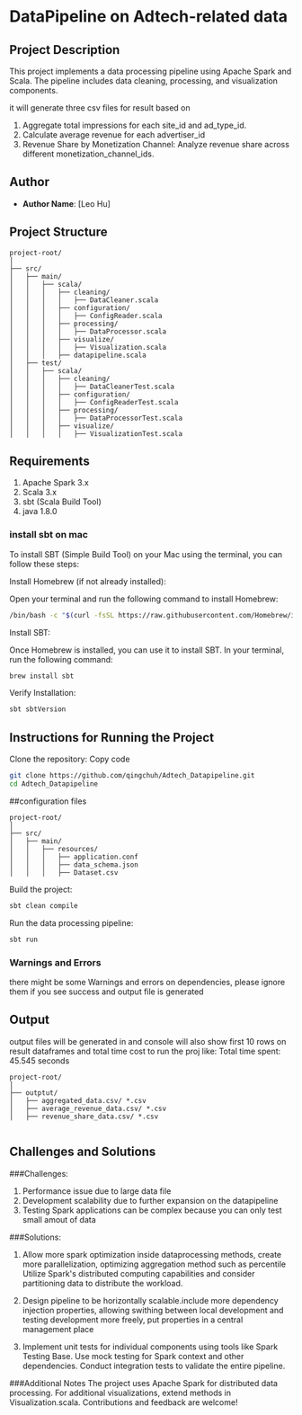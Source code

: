 # DataPipeline on Adtech-related data


## Project Description

This project implements a data processing 
pipeline using Apache Spark and Scala. The pipeline includes data cleaning, 
processing, and visualization components.

it will generate three csv files for result based on 

1. Aggregate total impressions for each site_id and ad_type_id.
2. Calculate average revenue for each advertiser_id
3. Revenue Share by Monetization Channel: Analyze revenue share across different monetization_channel_ids.

## Author

- **Author Name**: [Leo Hu]


## Project Structure

```plaintext
project-root/
│
├── src/
│   ├── main/
│   │   ├── scala/
│   │   │   ├── cleaning/
│   │   │   │   ├── DataCleaner.scala
│   │   │   ├── configuration/
│   │   │   │   ├── ConfigReader.scala
│   │   │   ├── processing/
│   │   │   │   ├── DataProcessor.scala
│   │   │   ├── visualize/
│   │   │   │   ├── Visualization.scala
│   │   │   ├── datapipeline.scala
│   ├── test/
│   │   ├── scala/
│   │   │   ├── cleaning/
│   │   │   │   ├── DataCleanerTest.scala
│   │   │   ├── configuration/
│   │   │   │   ├── ConfigReaderTest.scala
│   │   │   ├── processing/
│   │   │   │   ├── DataProcessorTest.scala
│   │   │   ├── visualize/
│   │   │   │   ├── VisualizationTest.scala

```
## Requirements
1. Apache Spark 3.x
2. Scala 3.x
3. sbt (Scala Build Tool)
4. java 1.8.0

### install sbt on mac
To install SBT (Simple Build Tool) on your Mac using the terminal, you can follow these steps:

Install Homebrew (if not already installed):

Open your terminal and run the following command to install Homebrew:

```bash
/bin/bash -c "$(curl -fsSL https://raw.githubusercontent.com/Homebrew/install/HEAD/install.sh)"
```
Install SBT:

Once Homebrew is installed, you can use it to install SBT. In your terminal, run the following command:

```bash
brew install sbt
```
Verify Installation:
```bash
sbt sbtVersion
```

## Instructions for Running the Project
Clone the repository:
Copy code
```bash
git clone https://github.com/qingchuh/Adtech_Datapipeline.git
cd Adtech_Datapipeline
```


##configuration files
```plaintext
project-root/
│
├── src/
│   ├── main/
│   │   ├── resources/
│   │   │   ├── application.conf
│   │   │   ├── data_schema.json
│   │   │   ├── Dataset.csv
```

Build the project:

```bash
sbt clean compile
```
Run the data processing pipeline:
```bash
sbt run
```

### Warnings and Errors
there might be some Warnings and errors on dependencies, please ignore them 
if you see success and output file is generated


## Output 
output files will be generated in 
and console will also show first 10 rows on result dataframes
and total time cost to run the proj like:
Total time spent: 45.545 seconds

```plaintext
project-root/
│
├── outptut/
│   ├── aggregated_data.csv/ *.csv
│   ├── average_revenue_data.csv/ *.csv
│   ├── revenue_share_data.csv/ *.csv


```

## Challenges and Solutions

###Challenges: 
1. Performance issue due to large data file
2. Development scalability due to further expansion on the datapipeline
3. Testing Spark applications can be complex because you can only test small amout of data

###Solutions: 
1. Allow more spark optimization inside dataprocessing methods, 
create more parallelization, 
optimizing aggregation method such as percentile
Utilize Spark's distributed computing capabilities 
and consider partitioning data to distribute the workload.

2. Design pipeline to be horizontally scalable.include more 
   dependency injection properties, allowing swithing between local development
   and testing development more freely, put properties in a central management 
   place
   
3. Implement unit tests for individual components using tools like Spark Testing Base. 
   Use mock testing for Spark context and other dependencies. 
   Conduct integration tests to validate the entire pipeline.


###Additional Notes
The project uses Apache Spark for distributed data processing.
For additional visualizations, extend methods in Visualization.scala.
Contributions and feedback are welcome!
